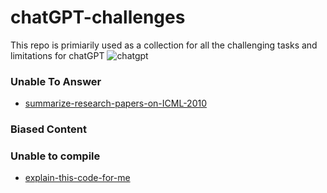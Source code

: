 # chatGPT-challenges
This repo is primiarily used as a collection for all the challenging tasks and limitations for chatGPT
![chatgpt](https://user-images.githubusercontent.com/9338658/205480302-863562b1-2153-4e5a-8f20-a86166256fbe.png)

### Unable To Answer
* [summarize-research-papers-on-ICML-2010](summarize-research-papers-on-ICML-2010.md)
### Biased Content


### Unable to compile
* [explain-this-code-for-me](explain-this-code-for-me.md)


